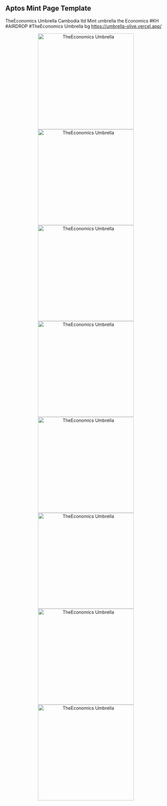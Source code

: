 ## Aptos Mint Page Template
TheEconomics Umbrella
Cambodia ltd Mint umbrella the Economics #KH #AIRDROP #TheEconomics Umbrella bg
https://umbrella-olive.vercel.app/

<div align="center">
  <a href="https://">
    <img src="https://github.com/ComBoda/Umbrella_kh/blob/main/frontend/assets/placeholders/TheEconomics_Umbrella_kh_10.jpg" alt="TheEconomics Umbrella" width="300">
  </a>
  <a href="https://">
    <img src="https://github.com/ComBoda/Umbrella_kh/blob/main/frontend/assets/placeholders/TheEconomics_Umbrella_kh_bg_06.jpg" alt="TheEconomics Umbrella" width="300">
  </a>
   </a>
  <a href="https://">
    <img src="https://github.com/ComBoda/Umbrella_kh/blob/main/frontend/assets/placeholders/TheEconomics_Umbrella_kh_bg_05.jpg" alt="TheEconomics Umbrella" width="300">
  </a>
   </a>
  <a href="https://">
    <img src="https://github.com/ComBoda/Umbrella_kh/blob/main/frontend/assets/placeholders/TheEconomics_Umbrella_kh_bg_04.jpg" alt="TheEconomics Umbrella" width="300">
  </a>
   </a>
  <a href="https://">
    <img src="https://github.com/ComBoda/Umbrella_kh/blob/main/frontend/assets/placeholders/TheEconomics_Umbrella_kh_bg_03.jpg" alt="TheEconomics Umbrella" width="300">
  </a>
   </a>
  <a href="https://">
    <img src="https://github.com/ComBoda/Umbrella_kh/blob/main/frontend/assets/placeholders/TheEconomics_Umbrella_kh_06.jpg" alt="TheEconomics Umbrella" width="300">
  </a>
   </a>
  <a href="https://">
    <img src="https://github.com/ComBoda/Umbrella_kh/blob/main/frontend/assets/placeholders/TheEconomics_Umbrella_kh_07.jpg" alt="TheEconomics Umbrella" width="300">
  </a>
   </a>
  <a href="https://">
    <img src="https://github.com/ComBoda/Umbrella_kh/blob/main/frontend/assets/placeholders/TheEconomics_Umbrella_kh_08.jpg" alt="TheEconomics Umbrella" width="300">
  </a>
</div>
